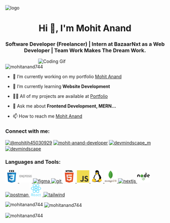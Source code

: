 ![logo](https://github.com/mohitanand744/mohitanand744/blob/main/Github.gif)
<h1 align="center">Hi 👋, I'm Mohit Anand</h1>
<h3 align="center">Software Developer (Freelancer) | Intern at BazaarNxt as a Web Developer | Team Work Makes The Dream Work.</h3>
<img align="right" width="400" src="https://i.pinimg.com/564x/d6/e2/2d/d6e22dab955fb3013dada007ad4c7e73.jpg" alt="Coding Gif">

<p align="left"> <img src="https://komarev.com/ghpvc/?username=mohitanand744&label=Profile%20views&color=0e75b6&style=flat" alt="mohitanand744" /> </p>

- 🔭 I’m currently working on my portfolio [Mohit Anand](https://mohit-anand-portfolio.netlify.app/)

- 🌱 I’m currently learning **Website Development**

- 👨‍💻 All of my projects are available at  [Portfolio](https://mohit-anand-portfolio.netlify.app/)

- 💬 Ask me about **Frontend Development, MERN...**

- 📫 How to reach me  [Mohit Anand](https://mohit-anand-portfolio.netlify.app/)

<h3 align="left">Connect with me:</h3>
<p align="left">
<a href="https://twitter.com/@mohitjh45030929" target="blank"><img align="center" src="https://raw.githubusercontent.com/rahuldkjain/github-profile-readme-generator/master/src/images/icons/Social/twitter.svg" alt="@mohitjh45030929" height="30" width="40" /></a>
<a href="https://linkedin.com/in/mohit-anand-developer" target="blank"><img align="center" src="https://raw.githubusercontent.com/rahuldkjain/github-profile-readme-generator/master/src/images/icons/Social/linked-in-alt.svg" alt="mohit-anand-developer" height="30" width="40" /></a>
<a href="https://instagram.com/devmindscape_m" target="blank"><img align="center" src="https://raw.githubusercontent.com/rahuldkjain/github-profile-readme-generator/master/src/images/icons/Social/instagram.svg" alt="devmindscape_m" height="30" width="40" /></a>
<a href="https://www.youtube.com/c/devmindscape" target="blank"><img align="center" src="https://raw.githubusercontent.com/rahuldkjain/github-profile-readme-generator/master/src/images/icons/Social/youtube.svg" alt="devmindscape" height="30" width="40" /></a>
</p>

<h3 align="left">Languages and Tools:</h3>
<p align="left"> <a href="https://www.w3schools.com/css/" target="_blank" rel="noreferrer"> <img src="https://raw.githubusercontent.com/devicons/devicon/master/icons/css3/css3-original-wordmark.svg" alt="css3" width="40" height="40"/> </a> <a href="https://expressjs.com" target="_blank" rel="noreferrer"> <img src="https://raw.githubusercontent.com/devicons/devicon/master/icons/express/express-original-wordmark.svg" alt="express" width="40" height="40"/> </a> <a href="https://www.figma.com/" target="_blank" rel="noreferrer"> <img src="https://www.vectorlogo.zone/logos/figma/figma-icon.svg" alt="figma" width="40" height="40"/> </a> <a href="https://git-scm.com/" target="_blank" rel="noreferrer"> <img src="https://www.vectorlogo.zone/logos/git-scm/git-scm-icon.svg" alt="git" width="40" height="40"/> </a> <a href="https://www.w3.org/html/" target="_blank" rel="noreferrer"> <img src="https://raw.githubusercontent.com/devicons/devicon/master/icons/html5/html5-original-wordmark.svg" alt="html5" width="40" height="40"/> </a> <a href="https://developer.mozilla.org/en-US/docs/Web/JavaScript" target="_blank" rel="noreferrer"> <img src="https://raw.githubusercontent.com/devicons/devicon/master/icons/javascript/javascript-original.svg" alt="javascript" width="40" height="40"/> </a> <a href="https://www.linux.org/" target="_blank" rel="noreferrer"> <img src="https://raw.githubusercontent.com/devicons/devicon/master/icons/linux/linux-original.svg" alt="linux" width="40" height="40"/> </a> <a href="https://www.mongodb.com/" target="_blank" rel="noreferrer"> <img src="https://raw.githubusercontent.com/devicons/devicon/master/icons/mongodb/mongodb-original-wordmark.svg" alt="mongodb" width="40" height="40"/> </a> <a href="https://nextjs.org/" target="_blank" rel="noreferrer"> <img src="https://cdn.worldvectorlogo.com/logos/nextjs-2.svg" alt="nextjs" width="40" height="40"/> </a> <a href="https://nodejs.org" target="_blank" rel="noreferrer"> <img src="https://raw.githubusercontent.com/devicons/devicon/master/icons/nodejs/nodejs-original-wordmark.svg" alt="nodejs" width="40" height="40"/> </a> <a href="https://postman.com" target="_blank" rel="noreferrer"> <img src="https://www.vectorlogo.zone/logos/getpostman/getpostman-icon.svg" alt="postman" width="40" height="40"/> </a> <a href="https://reactjs.org/" target="_blank" rel="noreferrer"> <img src="https://raw.githubusercontent.com/devicons/devicon/master/icons/react/react-original-wordmark.svg" alt="react" width="40" height="40"/> </a> <a href="https://tailwindcss.com/" target="_blank" rel="noreferrer"> <img src="https://www.vectorlogo.zone/logos/tailwindcss/tailwindcss-icon.svg" alt="tailwind" width="40" height="40"/> </a> </p>

<p><img align="left" src="https://github-readme-stats.vercel.app/api/top-langs?username=mohitanand744&show_icons=true&locale=en&layout=compact" alt="mohitanand744" /></p>

<p>&nbsp;<img align="center" src="https://github-readme-stats.vercel.app/api?username=mohitanand744&show_icons=true&locale=en" alt="mohitanand744" /></p>

<p><img align="center" src="https://github-readme-streak-stats.herokuapp.com/?user=mohitanand744&" alt="mohitanand744" /></p>
